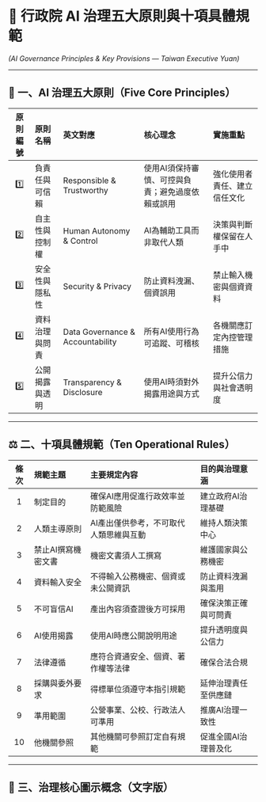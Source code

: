 # 🧭 行政院 AI 治理五大原則與十項具體規範
*(AI Governance Principles & Key Provisions — Taiwan Executive Yuan)*

---

## 📘 一、AI 治理五大原則（Five Core Principles）

| 原則編號 | 原則名稱 | 英文對應 | 核心理念 | 實施重點 |
|:--:|:--|:--|:--|:--|
| 1️⃣ | 負責任與可信賴 | Responsible & Trustworthy | 使用AI須保持審慎、可控與負責；避免過度依賴或誤用 | 強化使用者責任、建立信任文化 |
| 2️⃣ | 自主性與控制權 | Human Autonomy & Control | AI為輔助工具而非取代人類 | 決策與判斷權保留在人手中 |
| 3️⃣ | 安全性與隱私性 | Security & Privacy | 防止資料洩漏、個資誤用 | 禁止輸入機密與個資資料 |
| 4️⃣ | 資料治理與問責 | Data Governance & Accountability | 所有AI使用行為可追蹤、可稽核 | 各機關應訂定內控管理措施 |
| 5️⃣ | 公開揭露與透明 | Transparency & Disclosure | 使用AI時須對外揭露用途與方式 | 提升公信力與社會透明度 |

---

## ⚖️ 二、十項具體規範（Ten Operational Rules）

| 條次 | 規範主題 | 主要規定內容 | 目的與治理意涵 |
|:--:|:--|:--|:--|
| 1 | 制定目的 | 確保AI應用促進行政效率並防範風險 | 建立政府AI治理基礎 |
| 2 | 人類主導原則 | AI產出僅供參考，不可取代人類思維與互動 | 維持人類決策中心 |
| 3 | 禁止AI撰寫機密文書 | 機密文書須人工撰寫 | 維護國家與公務機密 |
| 4 | 資料輸入安全 | 不得輸入公務機密、個資或未公開資訊 | 防止資料洩漏與濫用 |
| 5 | 不可盲信AI | 產出內容須查證後方可採用 | 確保決策正確與可問責 |
| 6 | AI使用揭露 | 使用AI時應公開說明用途 | 提升透明度與公信力 |
| 7 | 法律遵循 | 應符合資通安全、個資、著作權等法律 | 確保合法合規 |
| 8 | 採購與委外要求 | 得標單位須遵守本指引規範 | 延伸治理責任至供應鏈 |
| 9 | 準用範圍 | 公營事業、公校、行政法人可準用 | 推廣AI治理一致性 |
| 10 | 他機關參照 | 其他機關可參照訂定自有規範 | 促進全國AI治理普及化 |

---

## 🧩 三、治理核心圖示概念（文字版）
